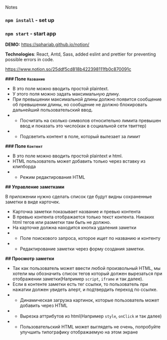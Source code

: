 Notes

### `npm install` - set up
### `npm start` - start app

**DEMO:** https://sphariab.github.io/notion/

**Technologies**: React, Antd, Sass, added eslint and prettier for preventing possible errors in code. 

https://www.notion.so/25ddf5cd818b422398111fb0c870091c

**### Поле  `Название`**

- В это поле можно вводить простой plaintext.
- У этого поля можно задать максимальную длину.
- При превышении максимальной длины должно появится сообщение об превышении длины, но сообщение не должно блокировать дальнейший пользовательский ввод.
- * Посчитать на сколько символов относительно лимита превышен ввод и показать это число(как в социальной сети твиттер)
- * Подсветить контент в поле, который вылезает за лимит

**### Поле `Контент`**

- В это поле можно вводить простой plaintext и html.
- HTML пользователь может добавить только через вставку  из клипборда
- * Режим редактирования HTML

**## Управление заметками**

В приложении нужно сделать список где будут видны сохраненные заметки в виде карточек.

- Карточка заметки показывает название и превью контента
- В превью контента отображается только текст контента. Никаких html тегов или разметки там быть не должно.
- На карточке должна находится кнопка удаления заметки
- * Поле поискового запроса, которое ищет по названию и контенту
- * Редактирование заметки через форму создания  заметки.

**## Просмотр заметки**

- Так как пользователь может ввести любой произвольный HTML, мы хотели мы обозначить список тегов который должен вырезаться при отображении заметки(Например `script`, `iframe` и так далее).
- Если в контенте заметки есть тег ссылки, то пользователь при нажатии должен увидеть алерт, и подтвердить переход по ссылке.
- * Динамическая загрузка картинок, которые пользователь может добавить через HTML
- * Вырезка аттрибутов из html(Например `style`, `onClick` и так далее)
- * Пользовательский HTML может выглядеть не очень, попробуйте улучшить типографику отображаемую на этом экране